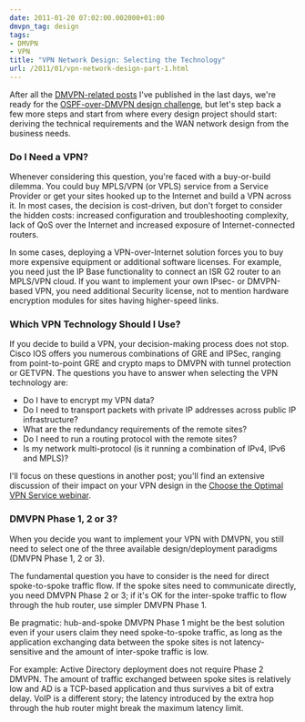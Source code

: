 ```yaml
---
date: 2011-01-20 07:02:00.002000+01:00
dmvpn_tag: design
tags:
- DMVPN
- VPN
title: "VPN Network Design: Selecting the Technology"
url: /2011/01/vpn-network-design-part-1.html
---
```

After all the [DMVPN-related posts](/tag/dmvpn.html) I've published in the last days, we're ready for the [OSPF-over-DMVPN design challenge](/2011/01/sometimes-you-need-to-step-back-and.html), but let's step back a few more steps and start from where every design project should start: deriving the technical requirements and the WAN network design from the business needs.

### Do I Need a VPN?

Whenever considering this question, you're faced with a buy-or-build dilemma. You could buy MPLS/VPN (or VPLS) service from a Service Provider or get your sites hooked up to the Internet and build a VPN across it. In most cases, the decision is cost-driven, but don't forget to consider the hidden costs: increased configuration and troubleshooting complexity, lack of QoS over the Internet and increased exposure of Internet-connected routers.
<!--more-->
In some cases, deploying a VPN-over-Internet solution forces you to buy more expensive equipment or additional software licenses. For example, you need just the IP Base functionality to connect an ISR G2 router to an MPLS/VPN cloud. If you want to implement your own IPsec- or DMVPN-based VPN, you need additional Security license, not to mention hardware encryption modules for sites having higher-speed links.

### Which VPN Technology Should I Use?

If you decide to build a VPN, your decision-making process does not stop. Cisco IOS offers you numerous combinations of GRE and IPSec, ranging from point-to-point GRE and crypto maps to DMVPN with tunnel protection or GETVPN. The questions you have to answer when selecting the VPN technology are:

-   Do I have to encrypt my VPN data?
-   Do I need to transport packets with private IP addresses across public IP infrastructure?
-   What are the redundancy requirements of the remote sites?
-   Do I need to run a routing protocol with the remote sites?
-   Is my network multi-protocol (is it running a combination of IPv4, IPv6 and MPLS)?

I'll focus on these questions in another post; you'll find an extensive discussion of their impact on your VPN design in the [Choose the Optimal VPN Service webinar](https://www.ipspace.net/Choose_the_optimal_VPN_service).

### DMVPN Phase 1, 2 or 3?

When you decide you want to implement your VPN with DMVPN, you still need to select one of the three available design/deployment paradigms (DMVPN Phase 1, 2 or 3).

The fundamental question you have to consider is the need for direct spoke-to-spoke traffic flow. If the spoke sites need to communicate directly, you need DMVPN Phase 2 or 3; if it's OK for the inter-spoke traffic to flow through the hub router, use simpler DMVPN Phase 1.

Be pragmatic: hub-and-spoke DMVPN Phase 1 might be the best solution even if your users claim they need spoke-to-spoke traffic, as long as the application exchanging data between the spoke sites is not latency-sensitive and the amount of inter-spoke traffic is low.

For example: Active Directory deployment does not require Phase 2 DMVPN. The amount of traffic exchanged between spoke sites is relatively low and AD is a TCP-based application and thus survives a bit of extra delay. VoIP is a different story; the latency introduced by the extra hop through the hub router might break the maximum latency limit.
